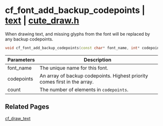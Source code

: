 # cf_font_add_backup_codepoints | [text](https://github.com/RandyGaul/cute_framework/blob/master/docs/text/README.md) | [cute_draw.h](https://github.com/RandyGaul/cute_framework/blob/master/include/cute_draw.h)

When drawing text, and missing glyphs from the font will be replaced by any backup codepoints.

```cpp
void cf_font_add_backup_codepoints(const char* font_name, int* codepoints, int count);
```

Parameters | Description
--- | ---
font_name | The unique name for this font.
codepoints | An array of backup codepoints. Highest priority comes first in the array.
count | The number of elements in `codepoints`.

## Related Pages

[cf_draw_text](https://github.com/RandyGaul/cute_framework/blob/master/docs/text/cf_draw_text.md)  
